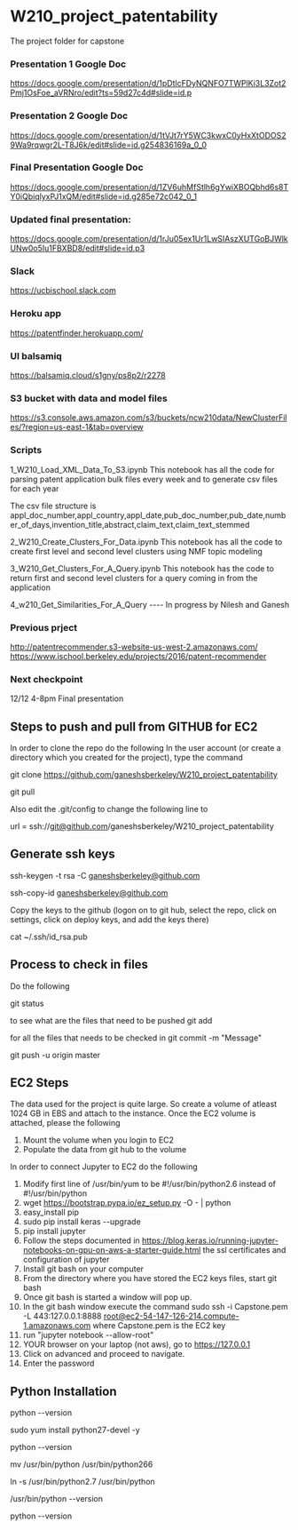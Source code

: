 # W210_project_patentability

The project folder for capstone

### Presentation 1 Google Doc
https://docs.google.com/presentation/d/1pDtlcFDyNQNFO7TWPlKi3L3Zot2Pmj1OsFoe_aVRNro/edit?ts=59d27c4d#slide=id.p

### Presentation 2 Google Doc
https://docs.google.com/presentation/d/1tVJt7rY5WC3kwxC0yHxXtODOS29Wa9rqwgr2L-T8J6k/edit#slide=id.g254836169a_0_0

### Final Presentation Google Doc
https://docs.google.com/presentation/d/1ZV6uhMfStlh6gYwiXBOQbhd6s8TY0iQbiqlyxPJ1xQM/edit#slide=id.g285e72c042_0_1

### Updated final presentation:

https://docs.google.com/presentation/d/1rJu05ex1Ur1LwSIAszXUTGoBJWlkUNw0o5Iu1FBXBD8/edit#slide=id.p3

### Slack 
https://ucbischool.slack.com

### Heroku app  
https://patentfinder.herokuapp.com/

### UI balsamiq  
https://balsamiq.cloud/s1gny/ps8p2/r2278

### S3 bucket with data and model files
https://s3.console.aws.amazon.com/s3/buckets/ncw210data/NewClusterFiles/?region=us-east-1&tab=overview

### Scripts
1_W210_Load_XML_Data_To_S3.ipynb
This notebook has all the code for parsing patent application bulk files every week and to generate csv files for each year

The csv file structure is 
appl_doc_number,appl_country,appl_date,pub_doc_number,pub_date,number_of_days,invention_title,abstract,claim_text,claim_text_stemmed

2_W210_Create_Clusters_For_Data.ipynb
This notebook has all the code to create first level and second level clusters using NMF topic modeling

3_W210_Get_Clusters_For_A_Query.ipynb
This notebook has the code to return first and second level clusters for a query coming in from the application

4_w210_Get_Similarities_For_A_Query ----
In progress by Nilesh and Ganesh

### Previous prject 
http://patentrecommender.s3-website-us-west-2.amazonaws.com/
https://www.ischool.berkeley.edu/projects/2016/patent-recommender 

### Next checkpoint 
12/12     4-8pm       Final presentation  


Steps to push and pull from GITHUB for EC2
-------------------------------------------
In order to clone the repo do the following In the user account (or create a directory which you created for the project), type the command

git clone https://github.com/ganeshsberkeley/W210_project_patentability

git pull

Also edit the .git/config to change the following line to

url = ssh://git@github.com/ganeshsberkeley/W210_project_patentability

Generate ssh keys
------------------

ssh-keygen -t rsa -C ganeshsberkeley@github.com

ssh-copy-id ganeshsberkeley@github.com

Copy the keys to the github (logon on to git hub, select the repo, click on settings, click on deploy keys, and add the keys there)

cat ~/.ssh/id_rsa.pub

Process to check in files
-------------------------

Do the following

git status

to see what are the files that need to be pushed
git add

for all the files that needs to be checked in
git commit -m "Message"

git push -u origin master


EC2 Steps
-----------

The data used for the project is quite large.  So create a volume of atleast 1024 GB in EBS and attach to the instance.
Once the EC2 volume is attached, please the following 
1.  Mount the volume when you login to EC2 
2.  Populate the data from git hub to the volume

In order to connect Jupyter to EC2 do the following
1.  Modify first line of /usr/bin/yum to be #!/usr/bin/python2.6 instead of #!/usr/bin/python
2.  wget https://bootstrap.pypa.io/ez_setup.py -O - | python
3.  easy_install pip
4.  sudo pip install keras --upgrade
5.  pip install jupyter
6.  Follow the steps documented in https://blog.keras.io/running-jupyter-notebooks-on-gpu-on-aws-a-starter-guide.html the ssl certificates and configuration of jupyter
7.  Install git bash on your computer
8.  From the directory where you have stored the EC2 keys files, start git bash 
9.  Once git bash is started a window will pop up.
10.  In the git bash window execute the command sudo ssh -i Capstone.pem -L 443:127.0.0.1:8888 root@ec2-54-147-126-214.compute-1.amazonaws.com
     where 
	Capstone.pem is the EC2 key
11.  run "jupyter notebook --allow-root"
12.  YOUR browser on your laptop (not aws), go to https://127.0.0.1
13.  Click on advanced and proceed to navigate.
14.  Enter the password

	


Python Installation
--------------------
python --version

sudo yum install python27-devel -y

python --version

mv /usr/bin/python /usr/bin/python266

ln -s /usr/bin/python2.7 /usr/bin/python

/usr/bin/python --version

python --version






